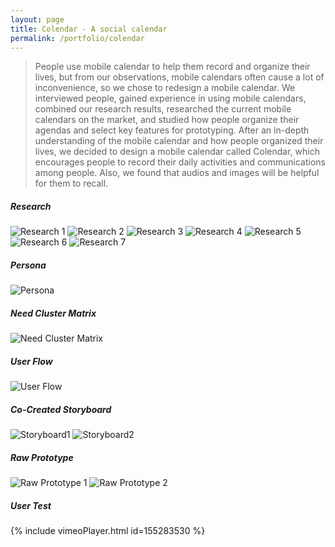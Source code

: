 ```yaml
---
layout: page
title: Colendar - A social calendar
permalink: /portfolio/colendar
---
```


> People use mobile calendar to help them record and organize their lives, but from our observations, mobile calendars often cause a lot of inconvenience, so we chose to redesign a mobile calendar. We interviewed people, gained experience in using mobile calendars, combined our research results, researched the current mobile calendars on the market, and studied how people organize their agendas and select key features for prototyping. After an in-depth understanding of the mobile calendar and how people organized their lives, we decided to design a mobile calendar called Colendar, which encourages people to record their daily activities and communications among people. Also, we found that audios and images will be helpful for them to recall.

##### Research
![Research 1](https://cyrus-education.github.io/images/colendar-s1.png "Large example image")
![Research 2](https://cyrus-education.github.io/images/colendar-s2.png "Large example image")
![Research 3](https://cyrus-education.github.io/images/colendar-s3.png "Large example image")
![Research 4](https://cyrus-education.github.io/images/colendar-s4.png "Large example image")
![Research 5](https://cyrus-education.github.io/images/colendar-s5.png "Large example image")
![Research 6](https://cyrus-education.github.io/images/colendar-s6.png "Large example image")
![Research 7](https://cyrus-education.github.io/images/colendar-s7.png "Large example image")
##### Persona
![Persona](https://cyrus-education.github.io/images/colendar-persona.png "Large example image")
##### Need Cluster Matrix
![Need Cluster Matrix](https://cyrus-education.github.io/images/colendar-nm.png "Large example image")
##### User Flow
![User Flow](https://cyrus-education.github.io/images/colendar-uf.png "Large example image")
##### Co-Created Storyboard
![Storyboard1](https://cyrus-education.github.io/images/colendar-sb1.jpg "Large example image")
![Storyboard2](https://cyrus-education.github.io/images/colendar-sb2.jpg "Large example image")
##### Raw Prototype
![Raw Prototype 1](https://cyrus-education.github.io/images/colendar-rp1.png "Large example image")
![Raw Prototype 2](https://cyrus-education.github.io/images/colendar-rp2.png "Large example image")
##### User Test
{% include vimeoPlayer.html id=155283530 %}
